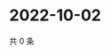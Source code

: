 # 2022-10-02

共 0 条

<!-- BEGIN WEIBO -->
<!-- 最后更新时间 Sun Oct 02 2022 13:45:13 GMT+0800 (China Standard Time) -->

<!-- END WEIBO -->
